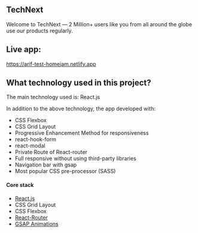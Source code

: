 ## TechNext
Welcome to TechNext — 2 Million+ users like you from all around the globe use
our products regularly.

## Live app:
https://arif-test-homejam.netlify.app

## What technology used in this project?

The main technology used is: React.js

In addition to the above technology, the app developed with:
- CSS Flexbox
- CSS Grid Layout
- Progressive Enhancement Method for responsiveness 
- react-hook-form
- react-modal
- Private Route of React-router
- Full responsive without using third-party libraries
- Navigation bar with gsap
- Most popular CSS pre-processor (SASS)

#### Core stack
- [React.js](https://github.com/facebook/react)
- CSS Grid Layout
- CSS Flexbox 
- [React-Router](https://reactrouter.com/)
- [GSAP Animations](https://www.npmjs.com/package/react-gsap)
